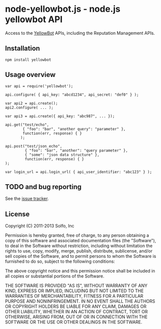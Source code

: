 # node-yellowbot.js - node.js yellowbot API

Access to the [YellowBot](http://www.yellowbot.com/) APIs, including the Reputation Management APIs.

## Installation

`npm install yellowbot`

## Usage overview

    var api = require('yellowbot');
    
    api.configure( { api_key: "abcd1234", api_secret: "def0" } );

    var api2 = api.create();
    api2.configure( ... );
    
    var api3 = api.create({ api_key: "abc987", ... });

    api.get("test/echo",
            { "foo": "bar", "another query": "parameter" },
            function(err, response) { }
           );

    api.post("test/json_echo",
             { "foo": "bar", "another": "query parameter" },
             { "some": "json data structure" },
             function(err, response) { }
    );

    var login_url = api.login_url( { api_user_identifier: "abc123" } );


## TODO and bug reporting

See the [issue tracker](http://github.com/solfo/node-yellowbot).

## License

Copyright (C) 2011-2013 Solfo, Inc

Permission is hereby granted, free of charge, to any person obtaining a copy
of this software and associated documentation files (the "Software"), to deal
in the Software without restriction, including without limitation the rights
to use, copy, modify, merge, publish, distribute, sublicense, and/or sell
copies of the Software, and to permit persons to whom the Software is
furnished to do so, subject to the following conditions:

The above copyright notice and this permission notice shall be included in
all copies or substantial portions of the Software.

THE SOFTWARE IS PROVIDED "AS IS", WITHOUT WARRANTY OF ANY KIND, EXPRESS OR
IMPLIED, INCLUDING BUT NOT LIMITED TO THE WARRANTIES OF MERCHANTABILITY,
FITNESS FOR A PARTICULAR PURPOSE AND NONINFRINGEMENT. IN NO EVENT SHALL THE
AUTHORS OR COPYRIGHT HOLDERS BE LIABLE FOR ANY CLAIM, DAMAGES OR OTHER
LIABILITY, WHETHER IN AN ACTION OF CONTRACT, TORT OR OTHERWISE, ARISING FROM,
OUT OF OR IN CONNECTION WITH THE SOFTWARE OR THE USE OR OTHER DEALINGS IN
THE SOFTWARE.